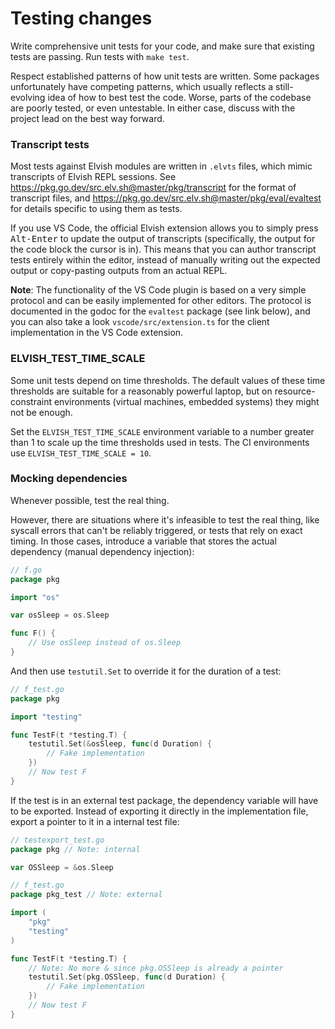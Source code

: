 # Testing changes

Write comprehensive unit tests for your code, and make sure that existing tests
are passing. Run tests with `make test`.

Respect established patterns of how unit tests are written. Some packages
unfortunately have competing patterns, which usually reflects a still-evolving
idea of how to best test the code. Worse, parts of the codebase are poorly
tested, or even untestable. In either case, discuss with the project lead on the
best way forward.

### Transcript tests

Most tests against Elvish modules are written in `.elvts` files, which mimic
transcripts of Elvish REPL sessions. See
https://pkg.go.dev/src.elv.sh@master/pkg/transcript for the format of transcript
files, and https://pkg.go.dev/src.elv.sh@master/pkg/eval/evaltest for details
specific to using them as tests.

If you use VS Code, the official Elvish extension allows you to simply press
<kbd>Alt-Enter</kbd> to update the output of transcripts (specifically, the
output for the code block the cursor is in). This means that you can author
transcript tests entirely within the editor, instead of manually writing out the
expected output or copy-pasting outputs from an actual REPL.

**Note**: The functionality of the VS Code plugin is based on a very simple
protocol and can be easily implemented for other editors. The protocol is
documented in the godoc for the `evaltest` package (see link below), and you can
also take a look `vscode/src/extension.ts` for the client implementation in the
VS Code extension.

### ELVISH_TEST_TIME_SCALE

Some unit tests depend on time thresholds. The default values of these time
thresholds are suitable for a reasonably powerful laptop, but on
resource-constraint environments (virtual machines, embedded systems) they might
not be enough.

Set the `ELVISH_TEST_TIME_SCALE` environment variable to a number greater than 1
to scale up the time thresholds used in tests. The CI environments use
`ELVISH_TEST_TIME_SCALE = 10`.

### Mocking dependencies

Whenever possible, test the real thing.

However, there are situations where it's infeasible to test the real thing, like
syscall errors that can't be reliably triggered, or tests that rely on exact
timing. In those cases, introduce a variable that stores the actual dependency
(manual dependency injection):

```go
// f.go
package pkg

import "os"

var osSleep = os.Sleep

func F() {
    // Use osSleep instead of os.Sleep
}
```

And then use `testutil.Set` to override it for the duration of a test:

```go
// f_test.go
package pkg

import "testing"

func TestF(t *testing.T) {
    testutil.Set(&osSleep, func(d Duration) {
        // Fake implementation
    })
    // Now test F
}
```

If the test is in an external test package, the dependency variable will have to
be exported. Instead of exporting it directly in the implementation file, export
a pointer to it in a internal test file:

```go
// testexport_test.go
package pkg // Note: internal

var OSSleep = &os.Sleep

// f_test.go
package pkg_test // Note: external

import (
    "pkg"
    "testing"
)

func TestF(t *testing.T) {
    // Note: No more & since pkg.OSSleep is already a pointer
    testutil.Set(pkg.OSSleep, func(d Duration) {
        // Fake implementation
    })
    // Now test F
}
```
